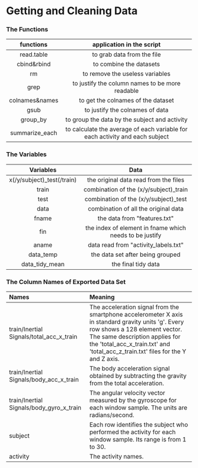 # Getting and Cleaning Data
### The Functions
|functions|application in the script|
|:-:|:-:|
|read.table|to grab data from the file|
|cbind&rbind|to combine the datasets|
|rm|to remove the useless variables|
|grep|to justify the column names to be more readable|
|colnames&names|to get the colnames of the dataset|
|gsub|to justify the colnames of data|
|group_by|to group the data by the subject and activity|
|summarize_each|to calculate the average  of each variable for each activity and each subject|

### The Variables
|Variables|Data|
|:-:|:-:|
|x(/y/subject)_test(/train)|the original data read from the files|
|train|combination of the (x/y/subject)_train|
|test|combination of the (x/y/subject)_test|
|data|combination of all the original data|
|fname|the data from "features.txt"|
|fin|the index of element in fname which needs to be justify|
|aname|data read from "activity_labels.txt"|
|data_temp|the data set after being grouped|
|data_tidy_mean|the final tidy data|

### The Column Names of Exported Data Set
|Names|Meaning|
|:-|:-|
|train/Inertial Signals/total_acc_x_train|The acceleration signal from the smartphone accelerometer X axis in standard gravity units 'g'. Every row shows a 128 element vector. The same description applies for the 'total_acc_x_train.txt' and 'total_acc_z_train.txt' files for the Y and Z axis. |
|train/Inertial Signals/body_acc_x_train|The body acceleration signal obtained by subtracting the gravity from the total acceleration. |
|train/Inertial Signals/body_gyro_x_train|The angular velocity vector measured by the gyroscope for each window sample. The units are radians/second. |
|subject|Each row identifies the subject who performed the activity for each window sample. Its range is from 1 to 30. |
|activity|The activity names.|


